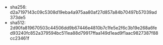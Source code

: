 - sha256: d2a7197143c09c5308d19eba4a975aa80af27d857a84b70497b57039ad373de5
- sha512: 2d90fa819670503c44506dd9b67446e4810b7c1fe5e2f6c3b19e268a6fed93240fc852a379594bc511ea88d79917ffaa149d1ead9f1aac9827387f88cc23461f